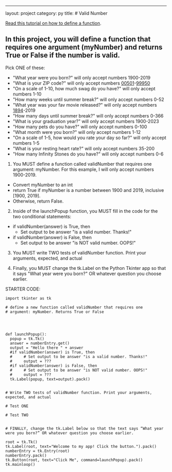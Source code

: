 ---
layout: project
category: py
title: # Valid Number 

[Read this tutorial on how to define a function](/apcsp/py/pythonfunctions/).

## In this project, you will define a function that requires one argument (myNumber) and returns True or False if the number is valid.

Pick ONE of these:
- "What year were you born?" will only accept numbers 1900-2019
- "What is your ZIP code?" will only accept numbers [00501](https://www.google.com/search?q=lowest+zip+code+number)-[99950](https://www.google.com/search?q=highest+zip+code+number)
- "On a scale of 1-10, how much swag do you have?" will only accept numbers 1-10
- "How many weeks until summer break?" will only accept numbers 0-52
- "What year was your fav movie released?" will only accept numbers [1894](https://www.google.com/search?q=first+edison+film+released)-2019
- "How many days until summer break?" will only accept numbers 0-366
- "What is your graduation year?" will only accept numbers 1900-2023
- "How many pets do you have?" will only accept numbers 0-100
- "What month were you born?" will only accept numbers 1-12
- "On a scale of 1-5, how would you rate your day so far?" will only accept numbers 1-5
- "What is your resting heart rate?" will only accept numbers 35-200
- "How many Infinity Stones do you have?" will only accept numbers 0-6


1. You MUST define a function called validNumber that requires one argument: myNumber. For this example, I will only accept numbers 1900-2019.
  - Convert myNumber to an int
  - return True if myNumber is a number between 1900 and 2019, inclusive [1900, 2019].
  - Otherwise, return False.


2. Inside of the launchPopup function, you MUST fill in the code for the two conditional statements:
  - if validNumber(answer) is True, then
    - Set output to be answer "is a valid number. Thanks!"
  - if validNumber(answer) is False, then
    - Set output to be answer "is NOT valid number. OOPS!"


3. You MUST write TWO tests of validNumber function. Print your arguments, expected, and actual


4. Finally, you MUST change the tk.Label on the Python Tkinter app so that it says "What year were you born?" OR whatever question you choose earlier.


STARTER CODE:
```
import tkinter as tk

# define a new function called validNumber that requires one
# argument: myNumber. Returns True or False




def launchPopup():
  popup = tk.Tk()
  answer = numberEntry.get()
  output = "Hello there " + answer
  #if validNumber(answer) is True, then
  #     # Set output to be answer "is a valid number. Thanks!"
  #     output = ???
  #if validNumber(answer) is False, then
  #     # Set output to be answer "is NOT valid number. OOPS!"
  #     output = ???
  tk.Label(popup, text=output).pack()


# Write TWO tests of validNumber function. Print your arguments, expected, and actual

# Test ONE

# Test TWO


# FINALLY, change the tk.Label below so that the text says “What year were you born?” OR whatever question you choose earlier.

root = tk.Tk()
tk.Label(root, text="Welcome to my app! Click the button.").pack()
numberEntry = tk.Entry(root)
numberEntry.pack()
tk.Button(root, text="Click Me", command=launchPopup).pack()
tk.mainloop()
```
